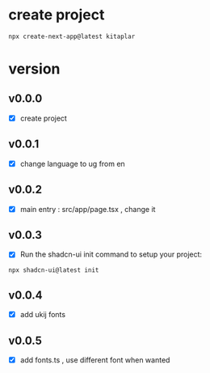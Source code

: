 # create project
```bash
npx create-next-app@latest kitaplar
```

# version
## v0.0.0
- [x] create project

## v0.0.1
- [x] change language to ug from en

## v0.0.2
- [x] main entry : src/app/page.tsx , change it

## v0.0.3
- [x] Run the shadcn-ui init command to setup your project:
```bash
npx shadcn-ui@latest init
```

## v0.0.4
- [x] add ukij fonts

## v0.0.5
- [x] add fonts.ts , use different font when wanted